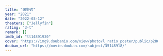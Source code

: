 ```yaml
---
title: "渊野边"
year: "2021"
date: "2022-03-12"
theaters: ["Jellyfin"]
rating: "3-t"
remark: []
imdb_id: "tt14891930"
cover: "https://img9.doubanio.com/view/photo/l_ratio_poster/public/p2869336995.jpg"
douban_url: "https://movie.douban.com/subject/35148918/"
---
```

